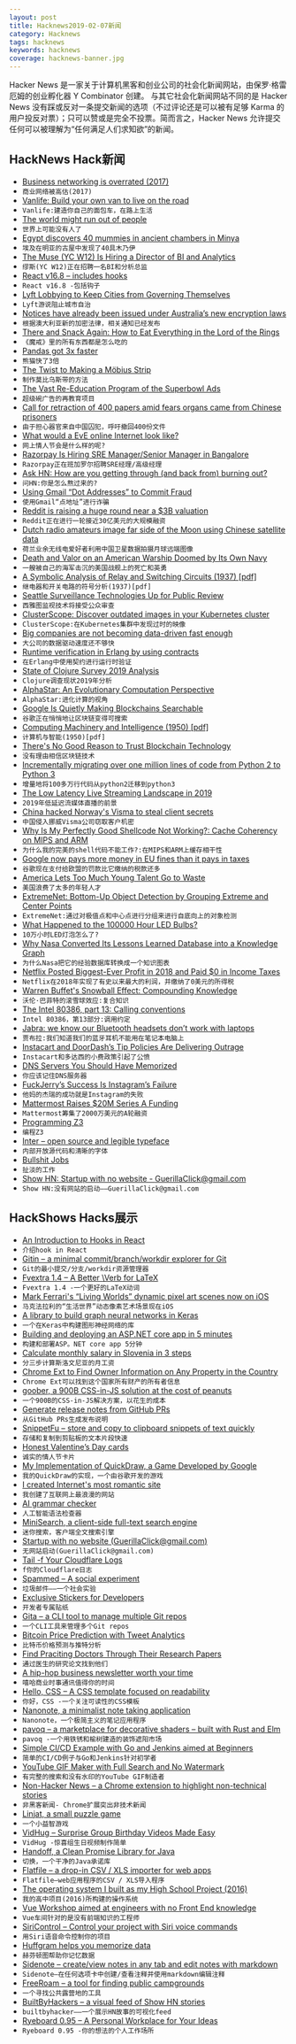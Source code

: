 ```yaml
---
layout: post
title: Hacknews2019-02-07新闻
category: Hacknews
tags: hacknews
keywords: hacknews
coverage: hacknews-banner.jpg
---
```


Hacker News 是一家关于计算机黑客和创业公司的社会化新闻网站，由保罗·格雷厄姆的创业孵化器 Y Combinator 创建。
与其它社会化新闻网站不同的是 Hacker News 没有踩或反对一条提交新闻的选项（不过评论还是可以被有足够 Karma 的用户投反对票）；只可以赞或是完全不投票。简而言之，Hacker News 允许提交任何可以被理解为“任何满足人们求知欲”的新闻。

## HackNews Hack新闻


- [Business networking is overrated (2017)](https://www.nytimes.com/2017/08/24/opinion/sunday/networking-connections-business.html)
- `商业网络被高估(2017)`
- [Vanlife: Build your own van to live on the road](https://divineontheroad.com/build-a-van/)
- `Vanlife:建造你自己的面包车，在路上生活`
- [The world might run out of people](https://www.wired.com/story/the-world-might-actually-run-out-of-people/)
- `世界上可能没有人了`
- [Egypt discovers 40 mummies in ancient chambers in Minya](https://www.timesofisrael.com/egypt-discovers-40-mummies-in-ancient-chambers-in-minya/)
- `埃及在明亚的古屋中发现了40具木乃伊`
- [The Muse (YC W12) Is Hiring a Director of BI and Analytics](https://www.themuse.com/jobs/themuse/director-of-analytics-and-bi)
- `缪斯(YC W12)正在招聘一名BI和分析总监`
- [React v16.8 – includes hooks](https://reactjs.org/blog/2019/02/06/react-v16.8.0.html)
- `React v16.8 -包括钩子`
- [Lyft Lobbying to Keep Cities from Governing Themselves](https://humantransit.org/2019/02/lyft-lobbying-to-keep-cities-from-governing-themselves.html)
- `Lyft游说阻止城市自治`
- [Notices have already been issued under Australia’s new encryption laws](https://www.innovationaus.com/2019/02/AA-bill-notices-already-issued)
- `根据澳大利亚新的加密法律，相关通知已经发布`
- [There and Snack Again: How to Eat Everything in the Lord of the Rings](https://www.nate-crowley.com/single-post/2019/02/05/There-and-Snack-Again-How-to-eat-everything-in-Lord-of-the-Rings)
- `《魔戒》里的所有东西都是怎么吃的`
- [Pandas got 3x faster](https://prakhartechviz.blogspot.com/2019/01/faster-pandas-even-on-your-laptop.html)
- `熊猫快了3倍`
- [The Twist to Making a Möbius Strip](https://www.quantamagazine.org/the-hidden-twist-to-making-a-mobius-strip-20170209)
- `制作莫比乌斯带的方法`
- [The Vast Re-Education Program of the Superbowl Ads](http://churchlife.nd.edu/2019/02/05/the-vast-re-education-program-of-the-superbowl-ads/)
- `超级碗广告的再教育项目`
- [Call for retraction of 400 papers amid fears organs came from Chinese prisoners](https://www.theguardian.com/science/2019/feb/06/call-for-retraction-of-400-scientific-papers-amid-fears-organs-came-from-chinese-prisoners)
- `由于担心器官来自中国囚犯，呼吁撤回400份文件`
- [What would a EvE online Internet look like?](https://blog.benjojo.co.uk/post/eve-online-bgp-internet)
- `网上情人节会是什么样的呢?`
- [Razorpay Is Hiring SRE Manager/Senior Manager in Bangalore](item?id=19094524)
- `Razorpay正在班加罗尔招聘SRE经理/高级经理`
- [Ask HN: How are you getting through (and back from) burning out?](item?id=19094945)
- `问HN:你是怎么熬过来的?`
- [Using Gmail “Dot Addresses” to Commit Fraud](https://www.schneier.com/blog/archives/2019/02/using_gmail_dot.html)
- `使用Gmail“点地址”进行诈骗`
- [Reddit is raising a huge round near a $3B valuation](https://techcrunch.com/2019/02/05/raiseit/)
- `Reddit正在进行一轮接近30亿美元的大规模融资`
- [Dutch radio amateurs image far side of the Moon using Chinese satellite data](https://www.camras.nl/en/blog/2018/precious-earth-and-lunar-far-side/)
- `荷兰业余无线电爱好者利用中国卫星数据拍摄月球远端图像`
- [Death and Valor on an American Warship Doomed by Its Own Navy](https://features.propublica.org/navy-accidents/uss-fitzgerald-destroyer-crash-crystal/)
- `一艘被自己的海军击沉的美国战舰上的死亡和英勇`
- [A Symbolic Analysis of Relay and Switching Circuits (1937) [pdf]](https://www.cs.virginia.edu/~evans/greatworks/shannon38.pdf)
- `继电器和开关电路的符号分析(1937)[pdf]`
- [Seattle Surveillance Technologies Up for Public Review](http://www.seattle.gov/tech/initiatives/privacy/surveillance-technologies)
- `西雅图监视技术将接受公众审查`
- [ClusterScope: Discover outdated images in your Kubernetes cluster](https://www.replicated.com/clusterscope/)
- `ClusterScope:在Kubernetes集群中发现过时的映像`
- [Big companies are not becoming data-driven fast enough](https://techcrunch.com/2019/02/06/big-companies-are-not-becoming-data-driven-fast-enough/)
- `大公司的数据驱动速度还不够快`
- [Runtime verification in Erlang by using contracts](https://arxiv.org/abs/1808.07937)
- `在Erlang中使用契约进行运行时验证`
- [State of Clojure Survey 2019 Analysis](https://danielcompton.net/2019/02/06/clojure-survey-2019)
- `Clojure调查现状2019年分析`
- [AlphaStar: An Evolutionary Computation Perspective](https://arxiv.org/abs/1902.01724)
- `AlphaStar:进化计算的视角`
- [Google Is Quietly Making Blockchains Searchable](https://www.forbes.com/sites/michaeldelcastillo/2019/02/04/navigating-bitcoin-ethereum-xrp-how-google-is-quietly-making-blockchains-searchable/)
- `谷歌正在悄悄地让区块链变得可搜索`
- [Computing Machinery and Intelligence (1950) [pdf]](https://academic.oup.com/mind/article-pdf/LIX/236/433/9866119/433.pdf)
- `计算机与智能(1950)[pdf]`
- [There&#39;s No Good Reason to Trust Blockchain Technology](https://www.wired.com/story/theres-no-good-reason-to-trust-blockchain-technology/)
- `没有理由相信区块链技术`
- [Incrementally migrating over one million lines of code from Python 2 to Python 3](https://blogs.dropbox.com/tech/2019/02/incrementally-migrating-over-one-million-lines-of-code-from-python-2-to-python-3/)
- `增量地将100多万行代码从python2迁移到python3`
- [The Low Latency Live Streaming Landscape in 2019](https://mux.com/blog/the-low-latency-live-streaming-landscape-in-2019/)
- `2019年低延迟流媒体直播的前景`
- [China hacked Norway&#39;s Visma to steal client secrets](https://www.reuters.com/article/us-china-cyber-norway-visma/china-hacked-norways-visma-to-steal-client-secrets-investigators-idUSKCN1PV141)
- `中国侵入挪威Visma公司窃取客户机密`
- [Why Is My Perfectly Good Shellcode Not Working?: Cache Coherency on MIPS and ARM](https://blog.senr.io/blog/why-is-my-perfectly-good-shellcode-not-working-cache-coherency-on-mips-and-arm)
- `为什么我的完美的shell代码不能工作?:在MIPS和ARM上缓存相干性`
- [Google now pays more money in EU fines than it pays in taxes](https://www.computing.co.uk/ctg/news/3070492/google-now-pays-more-money-in-eu-fines-than-it-pays-in-taxes)
- `谷歌现在支付给欧盟的罚款比它缴纳的税款还多`
- [America Lets Too Much Young Talent Go to Waste](https://www.bloomberg.com/opinion/articles/2019-02-06/america-neglects-talent-of-too-many-of-its-best-and-brightest)
- `美国浪费了太多的年轻人才`
- [ExtremeNet: Bottom-Up Object Detection by Grouping Extreme and Center Points](https://github.com/xingyizhou/ExtremeNet)
- `ExtremeNet:通过对极值点和中心点进行分组来进行自底向上的对象检测`
- [What Happened to the 100000 Hour LED Bulbs?](https://hackaday.com/2019/02/05/what-happened-to-the-100000-hour-led-bulbs/)
- `10万小时LED灯泡怎么了?`
- [Why Nasa Converted Its Lessons Learned Database into a Knowledge Graph](https://blog.nuclino.com/why-nasa-converted-its-lessons-learned-database-into-a-knowledge-graph)
- `为什么Nasa把它的经验数据库转换成一个知识图表`
- [Netflix Posted Biggest-Ever Profit in 2018 and Paid $0 in Income Taxes](https://itep.org/netflix-posted-biggest-ever-profit-in-2018-and-paid-0-in-income-taxes/)
- `Netflix在2018年实现了有史以来最大的利润，并缴纳了0美元的所得税`
- [Warren Buffet&#39;s Snowball Effect: Compounding Knowledge](https://fs.blog/2019/02/compounding-knowledge/)
- `沃伦·巴菲特的滚雪球效应:复合知识`
- [The Intel 80386, part 13: Calling conventions](https://blogs.msdn.microsoft.com/oldnewthing/20190206-00/?p=100875)
- `Intel 80386，第13部分:调用约定`
- [Jabra: we know our Bluetooth headsets don’t work with laptops](https://medium.com/@daniel_36042/jabra-we-know-our-bluetooth-headsets-dont-work-with-laptops-sorry-no-refunds-80ed4cb2fc6f)
- `贾布拉:我们知道我们的蓝牙耳机不能用在笔记本电脑上`
- [Instacart and DoorDash’s Tip Policies Are Delivering Outrage](https://www.nytimes.com/2019/02/06/technology/instacart-doordash-tipping-deliveries.html)
- `Instacart和多达西的小费政策引起了公愤`
- [DNS Servers You Should Have Memorized](https://danielmiessler.com/blog/dns-servers-you-should-have-memorized/)
- `你应该记住DNS服务器`
- [FuckJerry’s Success Is Instagram’s Failure](http://nymag.com/intelligencer/2019/02/how-instagram-enables-fuckjerrys-success.html)
- `他妈的杰瑞的成功就是Instagram的失败`
- [Mattermost Raises $20M Series A Funding](https://mattermost.com/blog/mattermost-raises-20m-series-a-funding/)
- `Mattermost筹集了2000万美元的A轮融资`
- [Programming Z3](https://theory.stanford.edu/~nikolaj/programmingz3.html)
- `编程Z3`
- [Inter – open source and legible typeface](https://github.com/rsms/inter)
- `内部开放源代码和清晰的字体`
- [Bullshit Jobs](https://en.wikipedia.org/wiki/Bullshit_Jobs)
- `扯淡的工作`
- [Show HN: Startup with no website - GuerillaClick@gmail.com](item?id=19094818)
- `Show HN:没有网站的启动——GuerillaClick@gmail.com`


## HackShows Hacks展示

- [ An Introduction to Hooks in React](https://www.fullstackreact.com/articles/an-introduction-to-hooks-in-react/)
- `介绍hook in React`
- [ Gitin – a minimal commit/branch/workdir explorer for Git](https://github.com/isacikgoz/gitin)
- `Git的最小提交/分支/workdir资源管理器`
- [ Fvextra 1.4 – A Better \Verb for LaTeX](https://github.com/gpoore/fvextra)
- `Fvextra 1.4 -一个更好的LaTeX动词`
- [ Mark Ferrari&#39;s “Living Worlds” dynamic pixel art scenes now on iOS](https://itunes.apple.com/us/app/living-worlds-mark-ferrari/id1371140984)
- `马克法拉利的“生活世界”动态像素艺术场景现在iOS`
- [ A library to build graph neural networks in Keras](https://danielegrattarola.github.io/spektral/)
- `一个在Keras中构建图形神经网络的库`
- [ Building and deploying an ASP.NET core app in 5 minutes](https://www.youtube.com/playlist?list=PLt6J4vns3HFo4mbLhoYYK0dyre2ST7Oy1)
- `构建和部署ASP。NET core app 5分钟`
- [ Calculate monthly salary in Slovenia in 3 steps](http://izracunplace.si)
- `分三步计算斯洛文尼亚的月工资`
- [ Chrome Ext to Find Owner Information on Any Property in the Country](https://chrome.google.com/webstore/detail/caproi/eacjnalokngfabiafniojfkcidnodogc?hl=en)
- `Chrome Ext可以找到这个国家所有财产的所有者信息`
- [ goober, a 900B CSS-in-JS solution at the cost of peanuts](https://github.com/cristianbote/goober)
- `一个900B的CSS-in-JS解决方案，以花生的成本`
- [ Generate release notes from GitHub PRs](https://github.com/buchanae/github-release-notes)
- `从GitHub PRs生成发布说明`
- [ SnippetFu – store and copy to clipboard snippets of text quickly](https://github.com/srinathh/snippetfu)
- `存储和复制到剪贴板的文本片段快速`
- [ Honest Valentine’s Day cards](https://www.punchycards.com/valentines-day)
- `诚实的情人节卡片`
- [ My Implementation of QuickDraw, a Game Developed by Google](https://github.com/vietnguyen91/QuickDraw)
- `我的QuickDraw的实现，一个由谷歌开发的游戏`
- [ I created Internet&#39;s most romantic site](https://www.mostromanticsite.com)
- `我创建了互联网上最浪漫的网站`
- [ AI grammar checker](https://www.agrammar.com/)
- `人工智能语法检查器`
- [ MiniSearch, a client-side full-text search engine](https://github.com/lucaong/minisearch)
- `迷你搜索，客户端全文搜索引擎`
- [ Startup with no website (GuerillaClick@gmail.com)](https://news.ycombinator.com/item?id=19094818)
- `无网站启动(GuerillaClick@gmail.com)`
- [ Tail -f Your Cloudflare Logs](https://logflare.app)
- `f你的Cloudflare日志`
- [ Spammed – A social experiment](https://spammed.ao.gl/)
- `垃圾邮件——一个社会实验`
- [ Exclusive Stickers for Developers](https://softwarestickers.com/)
- `开发者专属贴纸`
- [ Gita – a CLI tool to manage multiple Git repos](https://github.com/nosarthur/gita)
- `一个CLI工具来管理多个Git repos`
- [ Bitcoin Price Prediction with Tweet Analytics](https://datpaw.com/)
- `比特币价格预测与推特分析`
- [ Find Praciting Doctors Through Their Research Papers](https://www.opendoctor.io/research/?research_papers=mohs&#43;surgery&amp;zip=94109&amp;search=search)
- `通过医生的研究论文找到他们`
- [ A hip-hop business newsletter worth your time](https://trapital.substack.com/welcome)
- `嘻哈商业时事通讯值得你的时间`
- [ Hello, CSS – A CSS template focused on readability](https://github.com/Carpetsmoker/hello-css)
- `你好，CSS -一个关注可读性的CSS模板`
- [ Nanonote, a minimalist note taking application](https://github.com/agateau/nanonote/)
- `Nanonote，一个极简主义的笔记应用程序`
- [ pavoq – a marketplace for decorative shaders – built with Rust and Elm](https://www.pavoq.com/)
- `pavoq -一个用铁锈和榆树建造的装饰遮阳市场`
- [ Simple CI/CD Example with Go and Jenkins aimed at Beginners](https://github.com/peterlamar/cicd-example)
- `简单的CI/CD例子与Go和Jenkins针对初学者`
- [ YouTube GIF Maker with Full Search and No Watermark](https://gifrun.com)
- `有完整的搜索和没有水印的YouTube GIF制造者`
- [ Non-Hacker News – a Chrome extension to highlight non-technical stories](https://chrome.google.com/webstore/detail/non-hacker-news/hpngeobpeckngjhdchikmijnkhfmedph)
- `非黑客新闻- Chrome扩展突出非技术新闻`
- [ Linjat, a small puzzle game](https://linjat.snellman.net)
- `一个小益智游戏`
- [ VidHug – Surprise Group Birthday Videos Made Easy](https://vidhug.com/birthday)
- `VidHug -惊喜组生日视频制作简单`
- [ Handoff, a Clean Promise Library for Java](https://github.com/namehillsoftware/handoff)
- `切换，一个干净的Java承诺库`
- [ Flatfile – a drop-in CSV / XLS importer for web apps](https://flatfile.io)
- `Flatfile—web应用程序的CSV / XLS导入程序`
- [ The operating system I built as my High School Project (2016)](https://github.com/aswinmohanme/ultronOS)
- `我的高中项目(2016)所构建的操作系统`
- [ Vue Workshop aimed at engineers with no Front End knowledge](https://github.com/peterlamar/vue-workshop)
- `Vue车间针对的是没有前端知识的工程师`
- [ SiriControl – Control your project with Siri voice commands](https://github.com/theraspberryguy/SiriControl-System)
- `用Siri语音命令控制你的项目`
- [ Huffgram helps you memorize data](https://www.huffgram.com/)
- `赫芬顿图帮助你记忆数据`
- [ Sidenote – create/view notes in any tab and edit notes with markdown](https://chrome.google.com/webstore/detail/mlmbkiecbhohjlhjhajoflbnbklplihp)
- `Sidenote—在任何选项卡中创建/查看注释并使用markdown编辑注释`
- [ FreeRoam – a tool for finding public campgrounds](https://freeroam.app)
- `一个寻找公共露营地的工具`
- [ BuiltByHackers – a visual feed of Show HN stories](https://www.builtbyhackers.io/)
- `builtbyhacker——一个展示HN故事的可视化feed`
- [ Ryeboard 0.95 – A Personal Workplace for Your Ideas](https://www.ryeboard.com/?ref=hackernews)
- `Ryeboard 0.95 -你的想法的个人工作场所`


